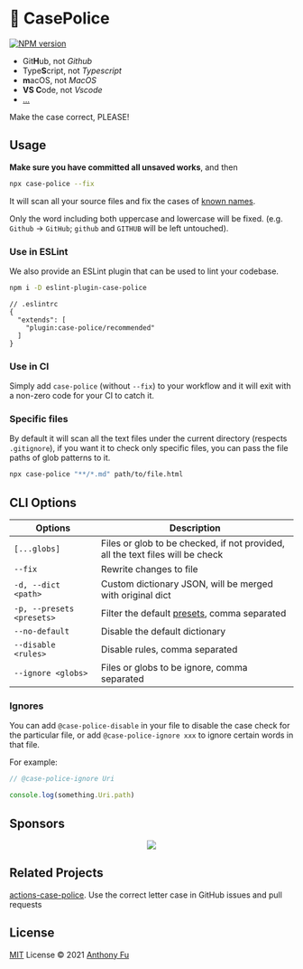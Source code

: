# 🚨 CasePolice

[![NPM version](https://img.shields.io/npm/v/case-police?color=a1b858&label=)](https://www.npmjs.com/package/case-police)

<!-- @case-police-ignore -->

- Git**H**ub, not *Github*
- Type**S**cript, not *Typescript*
- **m**acOS, not *MacOS*
- **VS C**ode, not *Vscode*
- [...](./packages/case-police/dict)

Make the case correct, PLEASE!

## Usage

**Make sure you have committed all unsaved works**, and then

```bash
npx case-police --fix
```

It will scan all your source files and fix the cases of [known names](./packages/case-police/dict).

Only the word including both uppercase and lowercase will be fixed. (e.g. `Github` -> `GitHub`; `github` and `GITHUB` will be left untouched).

### Use in ESLint

We also provide an ESLint plugin that can be used to lint your codebase.

```bash
npm i -D eslint-plugin-case-police
```

<!-- eslint-skip -->

```jsonc
// .eslintrc
{
  "extends": [
    "plugin:case-police/recommended"
  ]
}
```

### Use in CI

Simply add `case-police` (without `--fix`) to your workflow and it will exit with a non-zero code for your CI to catch it.

### Specific files

By default it will scan all the text files under the current directory (respects `.gitignore`), if you want it to check only specific files, you can pass the file paths of glob patterns to it.

```bash
npx case-police "**/*.md" path/to/file.html
```

## CLI Options

| Options | Description |
| --- | --- |
| `[...globs]` | Files or glob to be checked, if not provided, all the text files will be check |
| `--fix` | Rewrite changes to file |
| `-d, --dict <path>` | Custom dictionary JSON, will be merged with original dict |
| `-p, --presets <presets>` | Filter the default [presets](./packages/case-police/dict), comma separated |
| `--no-default` | Disable the default dictionary |
| `--disable <rules>` | Disable rules, comma separated |
| `--ignore <globs>` | Files or globs to be ignore, comma separated |

### Ignores

You can add `@case-police-disable` in your file to disable the case check for the particular file, or add `@case-police-ignore xxx` to ignore certain words in that file.

For example:

```ts
// @case-police-ignore Uri

console.log(something.Uri.path)
```

## Sponsors

<p align="center">
  <a href="https://cdn.jsdelivr.net/gh/antfu/static/sponsors.svg">
    <img src='https://cdn.jsdelivr.net/gh/antfu/static/sponsors.svg'/>
  </a>
</p>

## Related Projects

[actions-case-police](https://github.com/Namchee/actions-case-police). Use the correct letter case in GitHub issues and pull requests

## License

[MIT](./LICENSE) License © 2021 [Anthony Fu](https://github.com/antfu)
